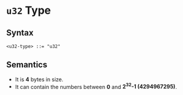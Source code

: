 # `u32` Type

## Syntax

```
<u32-type> ::= "u32"
```

## Semantics

- It is **4** bytes in size.
- It can contain the numbers between **0** and **2<sup>32</sup>-1 (4294967295)**.
